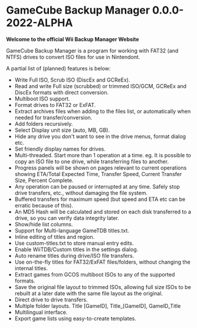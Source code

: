 # GameCube Backup Manager 0.0.0-2022-ALPHA
**Welcome to the official Wii Backup Manager Website**

GameCube Backup Manager is a program for working with FAT32 (and NTFS) drives to convert ISO files for use in Nintendont.

A partial list of (planned) features is below:

- Write Full ISO, Scrub ISO (DiscEx and GCReEx).
- Read and write Full size (scrubbed) or trimmed ISO/GCM, GCReEx and DiscEx formats with direct conversion.
- Multiboot ISO support.
- Format drives to FAT32 or ExFAT.
- Extract archives files when adding to the files list, or automatically when needed for transfer/conversion.
- Add folders recursively.
- Select Display unit size (auto, MB, GB).
- Hide any drive you don't want to see in the drive menus, format dialog etc.
- Set friendly display names for drives.
- Multi-threaded. Start more than 1 operation at a time. eg. It is possible to copy an ISO file to one drive, while transferring files to another.
- Progress panels will be shown on pages relevant to current operations showing ETA/Total Expected Time, Transfer Speed, Current Transfer Size, Percent Complete.
- Any operation can be paused or interrupted at any time. Safely stop drive transfers, etc., without damaging the file system.
- Buffered transfers for maximum speed (but speed and ETA etc can be erratic because of this).
- An MD5 Hash will be calculated and stored on each disk transferred to a drive, so you can verify data integrity later.
- Show/hide list columns.
- Support for Multi-language GameTDB titles.txt.
- Inline editing of titles and region.
- Use custom-titles.txt to store manual entry edits.
- Enable WiiTDB/Custom titles in the settings dialog.
- Auto rename titles during drive/ISO file transfers.
- Use on-the-fly titles for FAT32/ExFAT files/folders, without changing the internal titles.
- Extract games from GCOS multiboot ISOs to any of the supported formats.
- Save the original file layout to trimmed ISOs, allowing full size ISOs to be rebuilt at a later date with the same file layout as the original.
- Direct drive to drive transfers.
- Multiple folder layouts. Title [GameID], Title_[GameID], GameID_Title
- Multilingual interface.
- Export game lists using easy-to-create templates. 
